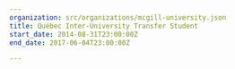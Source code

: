 ```yaml
---
organization: src/organizations/mcgill-university.json
title: Québec Inter-University Transfer Student
start_date: 2014-08-31T23:00:00Z
end_date: 2017-06-04T23:00:00Z

---
```

